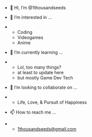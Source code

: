 - 👋 Hi, I’m @1thousandseeds

- 👀 I’m interested in ...
- - Coding
  - Videogames
  - Anime

- 🌱 I’m currently learning ...
- - Lol, too many things?
  - at least to update here
  - but mostly Game Dev Tech

- 💞️ I’m looking to collaborate on ...
- - Life, Love, & Pursuit of Happiness

- 📫 How to reach me ...
- - 1thousandseeds@gmail.com

<!---
1thousandseeds/1thousandseeds is a ✨ special ✨ repository because its `README.md` (this file) appears on your GitHub profile.
You can click the Preview link to take a look at your changes.
--->
